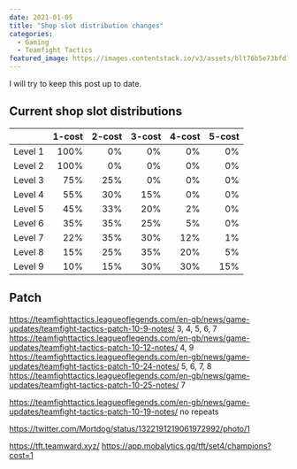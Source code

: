 ```yaml
---
date: 2021-01-05
title: "Shop slot distribution changes"
categories:
  - Gaming
  - Teamfight Tactics
featured_image: https://images.contentstack.io/v3/assets/blt76b5e73bfd1451ea/blt5aa79e7028e4be73/5f5bca73806bc7495596e1ba/TFT_Fates_Homepage_Set_Module_Image.jpg
---
```

I will try to keep this post up to date.

## Current shop slot distributions

|         | 1-cost | 2-cost | 3-cost | 4-cost | 5-cost |
|:--------|-------:|-------:|-------:|-------:|-------:|
| Level 1 |  100%  |   0%   |   0%   |   0%   |   0%   |
| Level 2 |  100%  |   0%   |   0%   |   0%   |   0%   |
| Level 3 |   75%  |  25%   |   0%   |   0%   |   0%   |
| Level 4 |   55%  |  30%   |  15%   |   0%   |   0%   |
| Level 5 |   45%  |  33%   |  20%   |   2%   |   0%   |
| Level 6 |   35%  |  35%   |  25%   |   5%   |   0%   |
| Level 7 |   22%  |  35%   |  30%   |  12%   |   1%   |
| Level 8 |   15%  |  25%   |  35%   |  20%   |   5%   |
| Level 9 |   10%  |  15%   |  30%   |  30%   |  15%   |

## Patch 


https://teamfighttactics.leagueoflegends.com/en-gb/news/game-updates/teamfight-tactics-patch-10-9-notes/ 3, 4, 5, 6, 7
https://teamfighttactics.leagueoflegends.com/en-gb/news/game-updates/teamfight-tactics-patch-10-12-notes/ 4, 9
https://teamfighttactics.leagueoflegends.com/en-gb/news/game-updates/teamfight-tactics-patch-10-24-notes/ 5, 6, 7, 8
https://teamfighttactics.leagueoflegends.com/en-gb/news/game-updates/teamfight-tactics-patch-10-25-notes/ 7


https://teamfighttactics.leagueoflegends.com/en-gb/news/game-updates/teamfight-tactics-patch-10-19-notes/ no repeats

https://twitter.com/Mortdog/status/1322191219061972992/photo/1

https://tft.teamward.xyz/
https://app.mobalytics.gg/tft/set4/champions?cost=1